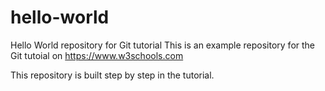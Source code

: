 
# hello-world
Hello World repository for Git tutorial
This is an example repository for the Git tutoial on https://www.w3schools.com

This repository is built step by step in the tutorial.

